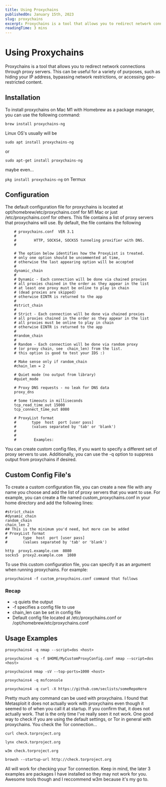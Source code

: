 ```yaml
---
title: Using Proxychains
publishedOn: January 15th, 2023
slug: proxychains
excerpt: Proxychains is a tool that allows you to redirect network connections through proxy servers. This can be useful for a variety of purposes, such as hiding your IP address, bypassing network restrictions, or accessing geo-restricted content.
readingTime: 3 mins
---
```


# Using Proxychains

Proxychains is a tool that allows you to redirect network connections through proxy servers. This can be useful for a variety of purposes, such as hiding your IP address, bypassing network restrictions, or accessing geo-restricted content.

## Installation

To install proxychains on Mac M1 with Homebrew as a package manager, you can use the following command:

`brew install proxychains-ng`

Linux OS's usually will be

`sudo apt install proxychains-ng`

or 

`sudo apt-get install proxychains-ng`

maybe even...

`pkg install proxychains-ng`
on Termux

## Configuration

The default configuration file for proxychains is located at opt/homebrew/etc/proxychains.conf for M1 Mac or just /etc/proxychains.conf for others. This file contains a list of proxy servers that proxychains will use. By default, the file contains the following


        # proxychains.conf  VER 3.1
        #
        #        HTTP, SOCKS4, SOCKS5 tunneling proxifier with DNS.
        #   

        # The option below identifies how the ProxyList is treated.
        # only one option should be uncommented at time,
        # otherwise the last appearing option will be accepted
        #
        dynamic_chain
        #
        # Dynamic - Each connection will be done via chained proxies
        # all proxies chained in the order as they appear in the list
        # at least one proxy must be online to play in chain
        # (dead proxies are skipped)
        # otherwise EINTR is returned to the app
        #
        #strict_chain
        #
        # Strict - Each connection will be done via chained proxies
        # all proxies chained in the order as they appear in the list
        # all proxies must be online to play in chain
        # otherwise EINTR is returned to the app
        #
        #random_chain
        #
        # Random - Each connection will be done via random proxy
        # (or proxy chain, see  chain_len) from the list.
        # this option is good to test your IDS :)

        # Make sense only if random_chain
        #chain_len = 2

        # Quiet mode (no output from library)
        #quiet_mode

        # Proxy DNS requests - no leak for DNS data
        proxy_dns 

        # Some timeouts in milliseconds
        tcp_read_time_out 15000
        tcp_connect_time_out 8000

        # ProxyList format
        #       type  host  port [user pass]
        #       (values separated by 'tab' or 'blank')
        #
        #
        #        Examples:


You can create custom config files, if you want to specify a different set of proxy servers to use. Additionally, you can use the -q option to suppress output from proxychains if desired.


## Custom Config File's

To create a custom configuration file, you can create a new file with any name you choose and add the list of proxy servers that you want to use. For example, you can create a file named custom_proxychains.conf in your home directory and add the following lines:

    #strict_chain
    #dynamic_chain
    random_chain
    chain_len 2
    ## This is the minimum you'd need, but more can be added
    # ProxyList format
    #       type  host  port [user pass]
    #       (values separated by 'tab' or 'blank')

    http  proxy1.example.com  8080
    socks5  proxy2.example.com  1080


To use this custom configuration file, you can specify it as an argument when running proxychains. For example:

`proxychains4 -f custom_proxychains.conf command that follows`

### Recap

- -q quiets the output 
- -f specifies a config file to use 
- chain_len can be set in config file
- Default config file located at /etc/proxychains.conf or /opt/homebrew/etc/proxychains.conf

## Usage Examples

`proxychains4 -q nmap --script=dos <host>`

`proxychains4 -q -f $HOME/MyCustomProxyConfig.conf nmap --script=dos <host>`

`proxychains4 nmap -sV --top-ports=1000 <host>`

`proxychains4 -q msfconsole`

`proxychains4 -q curl -X https://github.com/seclists/someRepoHere`

Pretty much any command can be used with proxychains. I found that Metasploit it does not actually work with proxychains even though it seemed to of when you call it at startup. If you confirm that, it does not actually work. That is the only time I've really seen it not work. One good way to check if you are using the default settings, or Tor in general with proxychains. You check the Tor connection...

`curl check.torproject.org`

`lynx check.torproject.org`

`w3m check.torproject.org`

`browsh --startup-url http://check.torproject.org`

All will work for checking your Tor connection. Keep in mind, the later 3 examples are packages I have installed so they may not work for you. Awesome tools though and I reccommend w3m because it's my go to. 